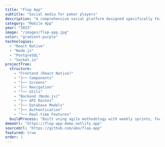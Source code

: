 ```yaml
---
title: "Flop App"
subtitle: "Social media for poker players"
description: "A comprehensive social platform designed specifically for poker enthusiasts, featuring game tracking, community features, and tournament management."
category: "Mobile App"
year: "2023"
image: "/images/flop-app.jpg"
color: "gradient-purple"
technologies:
  - "React Native"
  - "Node.js"
  - "PostgreSQL"
  - "Socket.io"
projectTree:
  structure:
    - "Frontend (React Native)"
    - "├── Components"
    - "├── Screens"
    - "├── Navigation"
    - "└── Utils"
    - "Backend (Node.js)"
    - "├── API Routes"
    - "├── Database Models"
    - "├── Authentication"
    - "└── Real-time Features"
  buildProcess: "Built using agile methodology with weekly sprints, focusing on user feedback and iterative improvements."
demoUrl: "https://flop-app-demo.netlify.app"
sourceUrl: "https://github.com/abo/flop-app"
featured: true
order: 1
---
```

